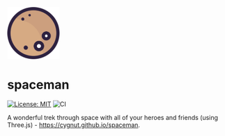 <img src="favicon.svg" width="120" height="120">

# spaceman
[![License: MIT](https://img.shields.io/badge/License-MIT-yellow.svg)](https://opensource.org/licenses/MIT)
![CI](https://github.com/Cygnut/spaceman/actions/workflows/ci.yml/badge.svg)

A wonderful trek through space with all of your heroes and friends (using Three.js) - https://cygnut.github.io/spaceman.
